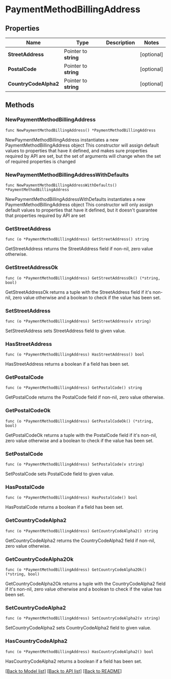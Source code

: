 # PaymentMethodBillingAddress

## Properties

Name | Type | Description | Notes
------------ | ------------- | ------------- | -------------
**StreetAddress** | Pointer to **string** |  | [optional] 
**PostalCode** | Pointer to **string** |  | [optional] 
**CountryCodeAlpha2** | Pointer to **string** |  | [optional] 

## Methods

### NewPaymentMethodBillingAddress

`func NewPaymentMethodBillingAddress() *PaymentMethodBillingAddress`

NewPaymentMethodBillingAddress instantiates a new PaymentMethodBillingAddress object
This constructor will assign default values to properties that have it defined,
and makes sure properties required by API are set, but the set of arguments
will change when the set of required properties is changed

### NewPaymentMethodBillingAddressWithDefaults

`func NewPaymentMethodBillingAddressWithDefaults() *PaymentMethodBillingAddress`

NewPaymentMethodBillingAddressWithDefaults instantiates a new PaymentMethodBillingAddress object
This constructor will only assign default values to properties that have it defined,
but it doesn't guarantee that properties required by API are set

### GetStreetAddress

`func (o *PaymentMethodBillingAddress) GetStreetAddress() string`

GetStreetAddress returns the StreetAddress field if non-nil, zero value otherwise.

### GetStreetAddressOk

`func (o *PaymentMethodBillingAddress) GetStreetAddressOk() (*string, bool)`

GetStreetAddressOk returns a tuple with the StreetAddress field if it's non-nil, zero value otherwise
and a boolean to check if the value has been set.

### SetStreetAddress

`func (o *PaymentMethodBillingAddress) SetStreetAddress(v string)`

SetStreetAddress sets StreetAddress field to given value.

### HasStreetAddress

`func (o *PaymentMethodBillingAddress) HasStreetAddress() bool`

HasStreetAddress returns a boolean if a field has been set.

### GetPostalCode

`func (o *PaymentMethodBillingAddress) GetPostalCode() string`

GetPostalCode returns the PostalCode field if non-nil, zero value otherwise.

### GetPostalCodeOk

`func (o *PaymentMethodBillingAddress) GetPostalCodeOk() (*string, bool)`

GetPostalCodeOk returns a tuple with the PostalCode field if it's non-nil, zero value otherwise
and a boolean to check if the value has been set.

### SetPostalCode

`func (o *PaymentMethodBillingAddress) SetPostalCode(v string)`

SetPostalCode sets PostalCode field to given value.

### HasPostalCode

`func (o *PaymentMethodBillingAddress) HasPostalCode() bool`

HasPostalCode returns a boolean if a field has been set.

### GetCountryCodeAlpha2

`func (o *PaymentMethodBillingAddress) GetCountryCodeAlpha2() string`

GetCountryCodeAlpha2 returns the CountryCodeAlpha2 field if non-nil, zero value otherwise.

### GetCountryCodeAlpha2Ok

`func (o *PaymentMethodBillingAddress) GetCountryCodeAlpha2Ok() (*string, bool)`

GetCountryCodeAlpha2Ok returns a tuple with the CountryCodeAlpha2 field if it's non-nil, zero value otherwise
and a boolean to check if the value has been set.

### SetCountryCodeAlpha2

`func (o *PaymentMethodBillingAddress) SetCountryCodeAlpha2(v string)`

SetCountryCodeAlpha2 sets CountryCodeAlpha2 field to given value.

### HasCountryCodeAlpha2

`func (o *PaymentMethodBillingAddress) HasCountryCodeAlpha2() bool`

HasCountryCodeAlpha2 returns a boolean if a field has been set.


[[Back to Model list]](../README.md#documentation-for-models) [[Back to API list]](../README.md#documentation-for-api-endpoints) [[Back to README]](../README.md)


